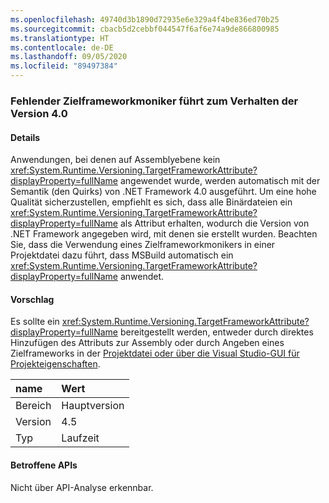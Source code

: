```yaml
---
ms.openlocfilehash: 49740d3b1890d72935e6e329a4f4be836ed70b25
ms.sourcegitcommit: cbacb5d2cebbf044547f6af6e74a9de866800985
ms.translationtype: HT
ms.contentlocale: de-DE
ms.lasthandoff: 09/05/2020
ms.locfileid: "89497384"
---
```

### <a name="missing-target-framework-moniker-results-in-40-behavior"></a>Fehlender Zielframeworkmoniker führt zum Verhalten der Version 4.0

#### <a name="details"></a>Details

Anwendungen, bei denen auf Assemblyebene kein <xref:System.Runtime.Versioning.TargetFrameworkAttribute?displayProperty=fullName> angewendet wurde, werden automatisch mit der Semantik (den Quirks) von .NET Framework 4.0 ausgeführt. Um eine hohe Qualität sicherzustellen, empfiehlt es sich, dass alle Binärdateien ein <xref:System.Runtime.Versioning.TargetFrameworkAttribute?displayProperty=fullName> als Attribut erhalten, wodurch die Version von .NET Framework angegeben wird, mit denen sie erstellt wurden. Beachten Sie, dass die Verwendung eines Zielframeworkmonikers in einer Projektdatei dazu führt, dass MSBuild automatisch ein <xref:System.Runtime.Versioning.TargetFrameworkAttribute?displayProperty=fullName> anwendet.

#### <a name="suggestion"></a>Vorschlag

Es sollte ein <xref:System.Runtime.Versioning.TargetFrameworkAttribute?displayProperty=fullName> bereitgestellt werden, entweder durch direktes Hinzufügen des Attributs zur Assembly oder durch Angeben eines Zielframeworks in der [Projektdatei oder über die Visual Studio-GUI für Projekteigenschaften](https://devblogs.microsoft.com/visualstudio/visual-studio-managed-multi-targeting-part-1-concepts-target-framework-moniker-target-framework/).

| name    | Wert       |
|:--------|:------------|
| Bereich   |Hauptversion|
|Version|4.5|
|Typ|Laufzeit|

#### <a name="affected-apis"></a>Betroffene APIs

Nicht über API-Analyse erkennbar.

<!--

#### Affected APIs

Not detectable via API analysis.

-->
